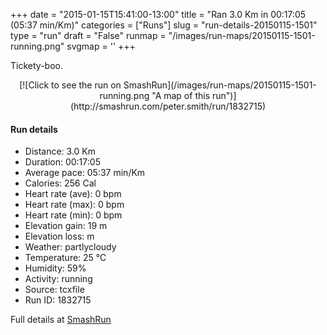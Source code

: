 +++
date = "2015-01-15T15:41:00-13:00"
title = "Ran 3.0 Km in 00:17:05 (05:37 min/Km)"
categories = ["Runs"]
slug = "run-details-20150115-1501"
type = "run"
draft = "False"
runmap = "/images/run-maps/20150115-1501-running.png"
svgmap = '<polyline points="0 62, 0 64, 3 75, 6 77, 18 67, 40 43, 50 39, 67 32, 87 39, 94 33, 98 29, 100 24, 98 23, 98 27, 87 38, 69 31, 64 31, 38 42, 22 58">'
+++

Tickety-boo. 



<!--more-->

<center>
[![Click to see the run on SmashRun](/images/run-maps/20150115-1501-running.png "A map of this run")](http://smashrun.com/peter.smith/run/1832715)
</center>

#### Run details

* Distance: 3.0 Km
* Duration: 00:17:05
* Average pace: 05:37 min/Km
* Calories: 256 Cal
* Heart rate (ave): 0 bpm
* Heart rate (max): 0 bpm
* Heart rate (min): 0 bpm
* Elevation gain: 19 m
* Elevation loss:  m
* Weather: partlycloudy
* Temperature: 25 &deg;C
* Humidity: 59%
* Activity: running
* Source: tcxfile
* Run ID: 1832715

Full details at [SmashRun](http://smashrun.com/peter.smith/run/1832715)